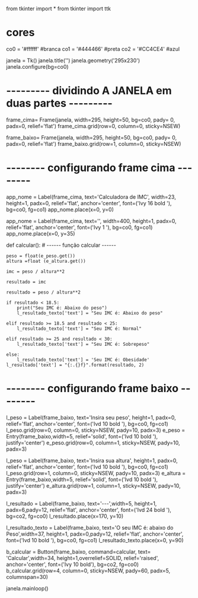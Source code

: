 from tkinter import *
from tkinter import ttk


# cores

co0 = '#ffffff' #branca
co1 = '#444466' #preta
co2 = '#CC4CE4' #azul


janela = Tk()
janela.title('')
janela.geometry('295x230')
janela.configure(bg=co0)

# --------- dividindo A JANELA em duas partes ---------

frame_cima= Frame(janela, width=295, height=50, bg=co0, pady= 0, padx=0, relief='flat')
frame_cima.grid(row=0, column=0, sticky=NSEW)

frame_baixo= Frame(janela, width=295, height=50, bg=co0, pady= 0, padx=0, relief='flat')
frame_baixo.grid(row=1, column=0, sticky=NSEW)

# -------- configurando frame cima --------

app_nome = Label(frame_cima, text='Calculadora de IMC', width=23, height=1, padx=0, relief='flat', anchor='center', font=('Ivy 16 bold '), bg=co0, fg=co1)
app_nome.place(x=0, y=0)

app_nome = Label(frame_cima, text='', width=400, height=1, padx=0, relief='flat', anchor='center', font=('Ivy 1 '), bg=co0, fg=co1)
app_nome.place(x=0, y=35)

def calcular():
    # ------ função calcular ------

    peso = float(e_peso.get())
    altura =float (e_altura.get())

    imc = peso / altura**2
    
    resultado = imc

    resultado = peso / altura**2

    if resultado < 18.5:
        print("Seu IMC é: Abaixo do peso")
        l_resultado_texto['text'] = "Seu IMC é: Abaixo do peso"
        
    elif resultado >= 18.5 and resultado < 25:  
        l_resultado_texto['text'] = "Seu IMC é: Normal"
        
    elif resultado >= 25 and resultado < 30:
        l_resultado_texto['text'] = "Seu IMC é: Sobrepeso"
        
    else:
        l_resultado_texto['text'] = 'Seu IMC é: Obesidade'
    l_resultado['text'] = "{:.{}f}".format(resultado, 2)

# -------- configurando frame baixo --------

l_peso = Label(frame_baixo, text='Insira seu peso', height=1, padx=0, relief='flat', anchor='center', font=('Ivd 10 bold '), bg=co0, fg=co1)
l_peso.grid(row=0, column=0, sticky=NSEW, pady=10, padx=3)
e_peso = Entry(frame_baixo,width=5, relief='solid', font=('Ivd 10 bold '), justify='center')
e_peso.grid(row=0, column=1, sticky=NSEW, pady=10, padx=3)

l_peso = Label(frame_baixo, text='Insira sua altura', height=1, padx=0, relief='flat', anchor='center', font=('Ivd 10 bold '), bg=co0, fg=co1)
l_peso.grid(row=1, column=0, sticky=NSEW, pady=10, padx=3)
e_altura = Entry(frame_baixo,width=5, relief='solid', font=('Ivd 10 bold '), justify='center')
e_altura.grid(row=1, column=1, sticky=NSEW, pady=10, padx=3)


l_resultado = Label(frame_baixo, text='---',width=5, height=1, padx=6,pady=12, relief='flat', anchor='center', font=('Ivd 24 bold '), bg=co2, fg=co0)
l_resultado.place(x=170, y=10)

l_resultado_texto = Label(frame_baixo, text='O seu IMC é: abaixo do Peso',width=37, height=1, padx=0,pady=12, relief='flat', anchor='center', font=('Ivd 10 bold '), bg=co0, fg=co1)
l_resultado_texto.place(x=0, y=90)

b_calcular = Button(frame_baixo, command=calcular, text= 'Calcular',width=34, height=1,overrelief=SOLID, relief='raised', anchor='center', font=('Ivy 10 bold'), bg=co2, fg=co0)
b_calcular.grid(row=4, column=0, sticky=NSEW, pady=60, padx=5, columnspan=30)

janela.mainloop()
